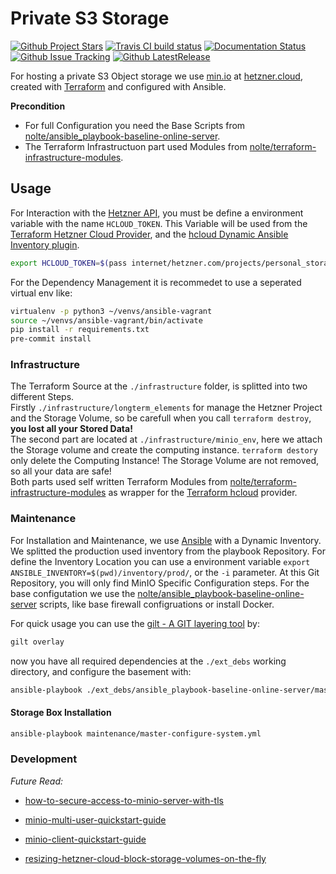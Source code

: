 # Private S3 Storage

[![Github Project Stars](https://img.shields.io/github/stars/nolte/personal-storage-infrastructure.svg?label=Stars&style=social)](https://github.com/nolte/personal-storage-infrastructure) [![Travis CI build status](https://travis-ci.org/nolte/personal-storage-infrastructure.svg?branch=master)](https://travis-ci.org/nolte/personal-storage-infrastructure) [![Documentation Status](https://readthedocs.org/projects/personal-storage-infrastructure/badge/?version=latest)](https://personal-storage-infrastructure.readthedocs.io/en/stable/?badge=stable) [![Github Issue Tracking](https://img.shields.io/github/issues-raw/nolte/personal-storage-infrastructure.svg)](https://github.com/nolte/personal-storage-infrastructure) [![Github LatestRelease](https://img.shields.io/github/release/nolte/personal-storage-infrastructure.svg)](https://github.com/nolte/personal-storage-infrastructure)

For hosting a private S3 Object storage we use [min.io](https://min.io/) at [hetzner.cloud](https://docs.hetzner.cloud), created with [Terraform](https://www.terraform.io/docs/providers/hcloud/index.html) and configured with Ansible.

**Precondition**

* For full Configuration you need the Base Scripts from [nolte/ansible_playbook-baseline-online-server](https://github.com/nolte/ansible_playbook-baseline-online-server).
* The Terraform Infrastructuon part used Modules from [nolte/terraform-infrastructure-modules](https://github.com/nolte/terraform-infrastructure-modules).

## Usage

For Interaction with the [Hetzner API](https://docs.hetzner.cloud/), you must be define a environment variable with the name ``HCLOUD_TOKEN``. This Variable will be used from the [Terraform Hetzner Cloud Provider](https://www.terraform.io/docs/providers/hcloud/), and the [hcloud Dynamic Ansible Inventory plugin](https://docs.ansible.com/ansible/latest/plugins/inventory/hcloud.html).

```bash
export HCLOUD_TOKEN=$(pass internet/hetzner.com/projects/personal_storage/token)
```

For the Dependency Management it is recommedet to use a seperated virtual env like:

```bash
virtualenv -p python3 ~/venvs/ansible-vagrant
source ~/venvs/ansible-vagrant/bin/activate
pip install -r requirements.txt
pre-commit install
```

### Infrastructure

The Terraform Source at the `./infrastructure` folder, is splitted into two different Steps.  
Firstly `./infrastructure/longterm_elements` for manage the Hetzner Project and the Storage Volume, so be carefull when you call `terraform destroy`, **you lost all your Stored Data!**  
The second part are located at `./infrastructure/minio_env`, here we attach the Storage volume and create the computing instance. `terraform destory` only delete the Computing Instance! The Storage Volume are not removed, so all your data are safe!  
Both parts used self written Terraform Modules from [nolte/terraform-infrastructure-modules](https://github.com/nolte/terraform-infrastructure-modules) as wrapper for the [Terraform hcloud](https://www.terraform.io/docs/providers/hcloud/index.html) provider.

### Maintenance

For Installation and Maintenance, we use [Ansible](https://www.ansible.com/) with a Dynamic Inventory. We splitted the production used inventory from the playbook Repository. For define the Inventory Location you can use a environment variable ``export ANSIBLE_INVENTORY=$(pwd)/inventory/prod/``, or the ``-i`` parameter. At this Git Repository, you will only find MinIO Specific Configuration steps. For the base configutation we use the [nolte/ansible_playbook-baseline-online-server](https://github.com/nolte/ansible_playbook-baseline-online-server) scripts, like base firewall configruations or install Docker.

For quick usage you can use the [gilt - A GIT layering tool](https://gilt.readthedocs.io/en/latest/) by:

```bash
gilt overlay
```

now you have all required dependencies at the ``./ext_debs`` working directory, and configure the basement with:

```bash
ansible-playbook ./ext_debs/ansible_playbook-baseline-online-server/master-configure-system.yml
```

#### Storage Box Installation

```bash
ansible-playbook maintenance/master-configure-system.yml
```

### Development





*Future Read:*

* [how-to-secure-access-to-minio-server-with-tls](https://docs.min.io/docs/how-to-secure-access-to-minio-server-with-tls.html#using-open-ssl)
* [minio-multi-user-quickstart-guide](https://docs.min.io/docs/minio-multi-user-quickstart-guide.html)
* [minio-client-quickstart-guide](https://docs.min.io/docs/minio-client-quickstart-guide.html)


* [resizing-hetzner-cloud-block-storage-volumes-on-the-fly](https://blog.ruanbekker.com/blog/2018/12/19/resizing-hetzner-cloud-block-storage-volumes-on-the-fly/)
